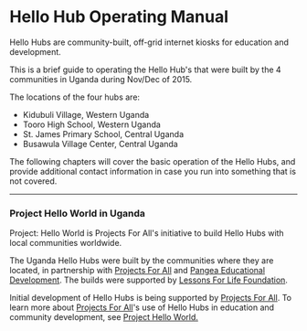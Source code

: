 # Hello Hub Operating Manual

Hello Hubs are community-built, off-grid internet kiosks for education and development.

This is a brief guide to operating the Hello Hub's that were built by the 4 communities in Uganda during Nov/Dec of 2015. 

The locations of the four hubs are:
* Kidubuli Village, Western Uganda
* Tooro High School, Western Uganda
* St. James Primary School, Central Uganda
* Busawula Village Center, Central Uganda

The following chapters will cover the basic operation of the Hello Hubs, and provide additional contact information in case you run into something that is not covered.

___

### Project Hello World in Uganda

Project: Hello World is Projects For All's initiative to build Hello Hubs with local communities worldwide. 

The Uganda Hello Hubs were built by the communities where they are located, in partnership with [Projects For All](http://projectsforall.org) and [Pangea Educational Development](http://www.pangeaeducation.org/). The builds were supported by [Lessons For Life Foundation](http://www.lessonsforlifefoundation.org/).

Initial development of Hello Hubs is being supported by [Projects For All](http://projectsforall.org/). To learn more about [Projects For All](http://projectsforall.org/)'s use of Hello Hubs in education and community development, see [Project Hello World.](http://projectsforall.org/blog/project/project-hello-world/)